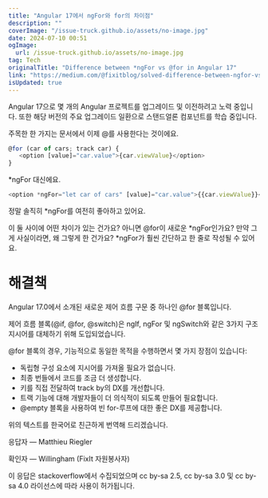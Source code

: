 ```yaml
---
title: "Angular 17에서 ngFor와 for의 차이점"
description: ""
coverImage: "/issue-truck.github.io/assets/no-image.jpg"
date: 2024-07-10 00:51
ogImage: 
  url: /issue-truck.github.io/assets/no-image.jpg
tag: Tech
originalTitle: "Difference between *ngFor vs @for in Angular 17"
link: "https://medium.com/@fixitblog/solved-difference-between-ngfor-vs-for-in-angular-17-550e9ca4b199"
isUpdated: true
---
```






Angular 17으로 몇 개의 Angular 프로젝트를 업그레이드 및 이전하려고 노력 중입니다. 또한 해당 버전의 주요 업그레이드 일환으로 스탠드얼론 컴포넌트를 학습 중입니다.

주목한 한 가지는 문서에서 이제 @를 사용한다는 것이에요.

```js
@for (car of cars; track car) {
   <option [value]="car.value">{car.viewValue}</option>
}
```

*ngFor 대신에요.

<div class="content-ad"></div>

```js
<option *ngFor="let car of cars" [value]="car.value">{{car.viewValue}}</option>
```

정말 솔직히 *ngFor를 여전히 좋아하고 있어요.

이 둘 사이에 어떤 차이가 있는 건가요? 아니면 @for이 새로운 *ngFor인가요? 만약 그게 사실이라면, 왜 그렇게 한 건가요? *ngFor가 훨씬 간단하고 한 줄로 작성될 수 있어요.

# 해결책


<div class="content-ad"></div>

Angular 17.0에서 소개된 새로운 제어 흐름 구문 중 하나인 @for 블록입니다.

제어 흐름 블록(@if, @for, @switch)은 ngIf, ngFor 및 ngSwitch와 같은 3가지 구조 지시어를 대체하기 위해 도입되었습니다.

@for 블록의 경우, 기능적으로 동일한 목적을 수행하면서 몇 가지 장점이 있습니다:

- 독립형 구성 요소에 지시어를 가져올 필요가 없습니다.
- 최종 번들에서 코드를 조금 더 생성합니다.
- 키를 직접 전달하여 track by의 DX를 개선합니다.
- 트랙 기능에 대해 개발자들이 더 의식적이 되도록 만들어 필요합니다.
- @empty 블록을 사용하여 빈 for-루프에 대한 좋은 DX를 제공합니다.

<div class="content-ad"></div>

위의 텍스트를 한국어로 친근하게 번역해 드리겠습니다.

응답자 — Matthieu Riegler

확인자 — Willingham (FixIt 자원봉사자)

이 응답은 stackoverflow에서 수집되었으며 cc by-sa 2.5, cc by-sa 3.0 및 cc by-sa 4.0 라이선스에 따라 사용이 허가됩니다.